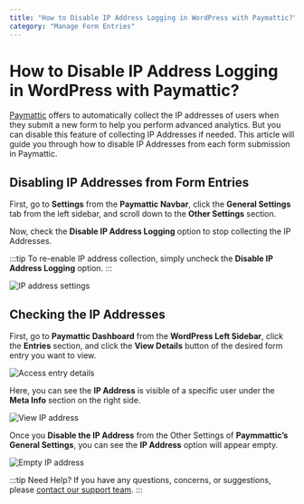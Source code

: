 ```yaml
---
title: "How to Disable IP Address Logging in WordPress with Paymattic?"
category: "Manage Form Entries"
---
```


# How to Disable IP Address Logging in WordPress with Paymattic?

[Paymattic](https://paymattic.com/) offers to automatically collect the IP addresses of users when they submit a new form to help you perform advanced analytics. But you can disable this feature of collecting IP Addresses if needed. This article will guide you through how to disable IP Addresses from each form submission in Paymattic.

## Disabling IP Addresses from Form Entries 


First, go to **Settings** from the **Paymattic Navbar**, click the **General Settings** tab from the left sidebar, and scroll down to the **Other Settings** section.

Now, check the **Disable IP Address Logging** option to stop collecting the IP Addresses. 

:::tip
To re-enable IP address collection, simply uncheck the **Disable IP Address Logging** option.
:::

![IP address settings](/images/manage-form-entries/how-to-disable-ip-address-logging-in-wordpress-with-paymattic/1.-Other-Settings-scaled.webp)

## Checking the IP Addresses


First, go to **Paymattic Dashboard** from the **WordPress Left Sidebar**, click the **Entries** section, and click the **View Details** button of the desired form entry you want to view.


![Access entry details](/images/manage-form-entries/how-to-disable-ip-address-logging-in-wordpress-with-paymattic/2.-desired-form-entry-scaled.webp)

Here, you can see the **IP Address** is visible of a specific user under the **Meta Info** section on the right side. 

![View IP address](/images/manage-form-entries/how-to-disable-ip-address-logging-in-wordpress-with-paymattic/3.-View-IP-Address-scaled.webp)

Once you **Disable the IP Address** from the Other Settings of **Paymmattic’s General Settings**, you can see the **IP Address** option will appear empty.

![Empty IP address](/images/manage-form-entries/how-to-disable-ip-address-logging-in-wordpress-with-paymattic/4.-empty-ip-address-scaled.webp)

:::tip Need Help?
If you have any questions, concerns, or suggestions, please [contact our support team](https://wpmanageninja.com/support-tickets/).
:::